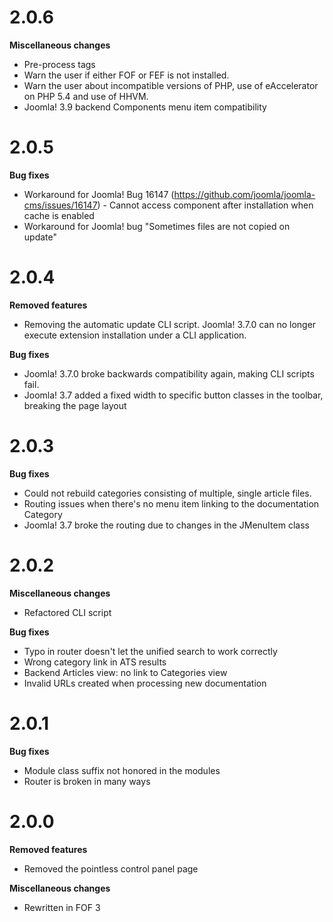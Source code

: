 # 2.0.6

**Miscellaneous changes**

* Pre-process <imagedata> tags
* Warn the user if either FOF or FEF is not installed.
* Warn the user about incompatible versions of PHP, use of eAccelerator on PHP 5.4 and use of HHVM.
* Joomla! 3.9 backend Components menu item compatibility

# 2.0.5

**Bug fixes**

* Workaround for Joomla! Bug 16147 (https://github.com/joomla/joomla-cms/issues/16147) - Cannot access component after installation when cache is enabled
* Workaround for Joomla! bug "Sometimes files are not copied on update"

# 2.0.4

**Removed features**

* Removing the automatic update CLI script. Joomla! 3.7.0 can no longer execute extension installation under a CLI application.

**Bug fixes**

* Joomla! 3.7.0 broke backwards compatibility again, making CLI scripts fail.
* Joomla! 3.7 added a fixed width to specific button classes in the toolbar, breaking the page layout

# 2.0.3

**Bug fixes**

* Could not rebuild categories consisting of multiple, single article files.
* Routing issues when there's no menu item linking to the documentation Category
* Joomla! 3.7 broke the routing due to changes in the JMenuItem class

# 2.0.2

**Miscellaneous changes**

* Refactored CLI script

**Bug fixes**

* Typo in router doesn't let the unified search to work correctly
* Wrong category link in ATS results
* Backend Articles view: no link to Categories view
* Invalid URLs created when processing new documentation

# 2.0.1

**Bug fixes**

* Module class suffix not honored in the modules
* Router is broken in many ways

# 2.0.0

**Removed features**

* Removed the pointless control panel page

**Miscellaneous changes**

* Rewritten in FOF 3
